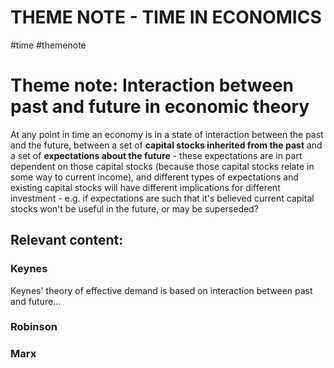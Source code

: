 THEME NOTE - TIME IN ECONOMICS
==============================



#time #themenote

# Theme note: Interaction between past and future in economic theory

At any point in time an economy is in a state of interaction between the past and the future, between a set of **capital stocks inherited from the past** and a set of **expectations about the future** - these expectations are in part dependent on those capital stocks (because those capital stocks relate in some way to current income), and different types of expectations and existing capital stocks will have different implications for different investment - e.g. if expectations are such that it's believed current capital stocks won't be useful in the future, or may be superseded?

## Relevant content:

### Keynes

Keynes' theory of effective demand is based on interaction between past and future…

### Robinson

### Marx